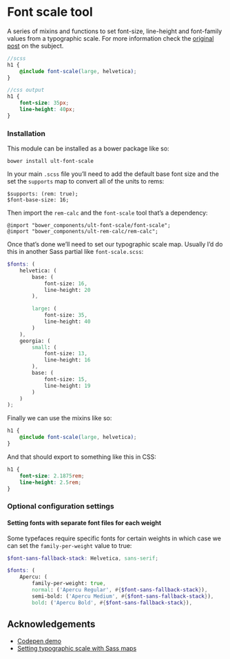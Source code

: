 Font scale tool
================

A series of mixins and functions to set font-size, line-height and font-family values from a typographic scale. For more information check the [original post](http://erskinedesign.com/blog/setting-typographic-scale-with-sass-maps/) on the subject.

```scss
//scss
h1 {
	@include font-scale(large, helvetica);
}

//css output
h1 {
	font-size: 35px;
	line-height: 40px;
}
```

### Installation

This module can be installed as a bower package like so:

```
bower install ult-font-scale
```

In your main `.scss` file you’ll need to add the default base font size and the set the `supports` map to convert all of the units to rems: 

```
$supports: (rem: true);
$font-base-size: 16;
```

Then import the `rem-calc` and the `font-scale` tool that’s a dependency:

```
@import "bower_components/ult-font-scale/font-scale";
@import "bower_components/ult-rem-calc/rem-calc";
```

Once that’s done we’ll need to set our typographic scale map. Usually I’d do this in another Sass partial like `font-scale.scss`:

```scss
$fonts: (
	helvetica: (
		base: (
            font-size: 16,
            line-height: 20
        ),

        large: (
        	font-size: 35,
        	line-height: 40
        )
    ),
	georgia: (
		small: (
			font-size: 13,
			line-height: 16
		),
		base: (
			font-size: 15,
			line-height: 19
		)
	)
);
```

Finally we can use the mixins like so:

```scss
h1 {
	@include font-scale(large, helvetica);
}
```

And that should export to something like this in CSS:

```css
h1 {
	font-size: 2.1875rem;
	line-height: 2.5rem;
}
```



### Optional configuration settings

#### Setting fonts with separate font files for each weight

Some typefaces require specific fonts for certain weights in which case we can set the `family-per-weight` value to true:

```scss
$font-sans-fallback-stack: Helvetica, sans-serif;

$fonts: (
    Apercu: (
        family-per-weight: true,
        normal: ('Apercu Regular', #{$font-sans-fallback-stack}),
        semi-bold: ('Apercu Medium', #{$font-sans-fallback-stack}),
        bold: ('Apercu Bold', #{$font-sans-fallback-stack}),
```

## Acknowledgements

- [Codepen demo](http://codepen.io/erskine/pen/xEqFC)
- [Setting typographic scale with Sass maps](http://erskinedesign.com/blog/setting-typographic-scale-with-sass-maps/)